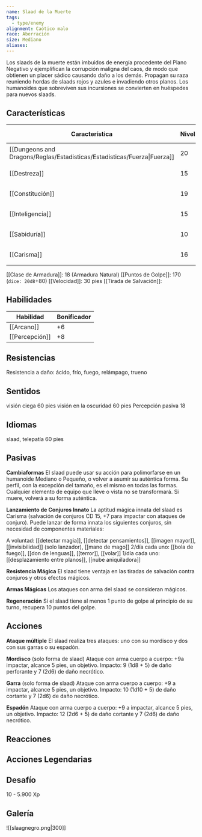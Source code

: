 ```yaml
---
name: Slaad de la Muerte
tags:
  - type/enemy
alignment: Caótico malo
race: Aberración
size: Mediano
aliases:
---
```

Los slaads de la muerte están imbuidos de energía procedente
del Plano Negativo y ejemplifican la corrupción maligna del
caos, de modo que obtienen un placer sádico causando daño
a los demás. Propagan su raza reuniendo hordas de slaads
rojos y azules e invadiendo otros planos. Los humanoides que
sobreviven sus incursiones se convierten en huéspedes para
nuevos slaads.

## Características

| Característica                                                           | Nivel | Bonificador | Lanzar dado      |
| ------------------------------------------------------------------------ | ----- | ----------- | ---------------- |
| [[Dungeons and Dragons/Reglas/Estadisticas/Estadisticas/Fuerza\|Fuerza]] | 20    | +5          | `dice: 1d20 + 0` |
| [[Destreza]]                                                             | 15    | +2          | `dice: 1d20 + 0` |
| [[Constitución]]                                                         | 19    | +4          | `dice: 1d20 + 0` |
| [[Inteligencia]]                                                         | 15    | +2          | `dice: 1d20 + 0` |
| [[Sabiduría]]                                                            | 10    | +0          | `dice: 1d20 + 0` |
| [[Carisma]]                                                              | 16    | +3          | `dice: 1d20 + 0` |

[[Clase de Armadura]]: 18 (Armadura Natural)
[[Puntos de Golpe]]: 170 (`dice: 20d8`+80)
[[Velocidad]]: 30 pies
[[Tirada de Salvación]]:

## Habilidades

| Habilidad      | Bonificador |
| -------------- | ----------- |
| [[Arcano]]     | +6          |
| [[Percepción]] | +8          |

## Resistencias

Resistencia a daño: ácido, frío, fuego, relámpago, trueno

## Sentidos

visión ciega 60 pies
visión en la oscuridad 60 pies
Percepción pasiva 18

## Idiomas

slaad, telepatía 60 pies

## Pasivas

**Cambiaformas**
El slaad puede usar su acción para polimorfarse en un humanoide Mediano o Pequeño, o volver a asumir su auténtica forma. Su perfil, con la excepción del tamaño, es el mismo en todas las formas. Cualquier elemento de equipo que lleve o vista no se transformará. Si muere, volverá a su forma auténtica.

**Lanzamiento de Conjuros Innato**
La aptitud mágica innata del slaad es Carisma (salvación de conjuros CD 15, +7 para impactar con ataques de conjuro). Puede lanzar de forma innata los siguientes conjuros, sin necesidad de componentes materiales:

A voluntad: [[detectar magia]], [[detectar pensamientos]], [[imagen mayor]], [[invisibilidad]] (solo lanzador), [[mano de mago]]
2/día cada uno: [[bola de fuego]], [[don de lenguas]], [[terror]], [[volar]]
1/día cada uno: [[desplazamiento entre planos]], [[nube aniquiladora]]

**Resistencia Mágica**
El slaad tiene ventaja en las tiradas de salvación contra conjuros y otros efectos mágicos.

**Armas Mágicas**
Los ataques con arma del slaad se consideran mágicos.

**Regeneración**
Si el slaad tiene al menos 1 punto de golpe al principio de su turno, recupera 10 puntos del golpe.

## Acciones

**Ataque múltiple**
El slaad realiza tres ataques: uno con su mordisco y dos con sus garras o su espadón.

**Mordisco**
(solo forma de slaad)
Ataque con arma cuerpo a cuerpo: +9a impactar, alcance 5 pies, un objetivo. 
Impacto: 9 (1d8 + 5) de daño perforante y 7 (2d6) de daño necrótico.

**Garra**
(solo forma de slaad)
Ataque con arma cuerpo a cuerpo: +9 a impactar, alcance 5 pies, un objetivo. 
Impacto: 10 (1d10 + 5) de daño cortante y 7 (2d6) de daño necrótico.

**Espadón**
Ataque con arma cuerpo a cuerpo: +9 a impactar, alcance 5 pies, un objetivo. 
Impacto: 12 (2d6 + 5) de daño cortante y 7 (2d6) de daño necrótico.

## Reacciones

## Acciones Legendarias

## Desafío

10 - 5.900 Xp

## Galería


![[slaagnegro.png|300]]